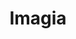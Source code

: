 ---
blog: https://imagia.com/blog
facebook: https://facebook.com/imagiacybernetics
linkedin: https://linkedin.com/company/imagia-cybernetics
logohandle: imagia
sort: imagia
title: Imagia
twitter: https://x.com/imagia_ai
website: https://imagia.com/
---